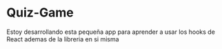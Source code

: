 # Quiz-Game

Estoy desarrollando esta pequeña app para aprender a usar los hooks de React ademas de la libreria en si misma
